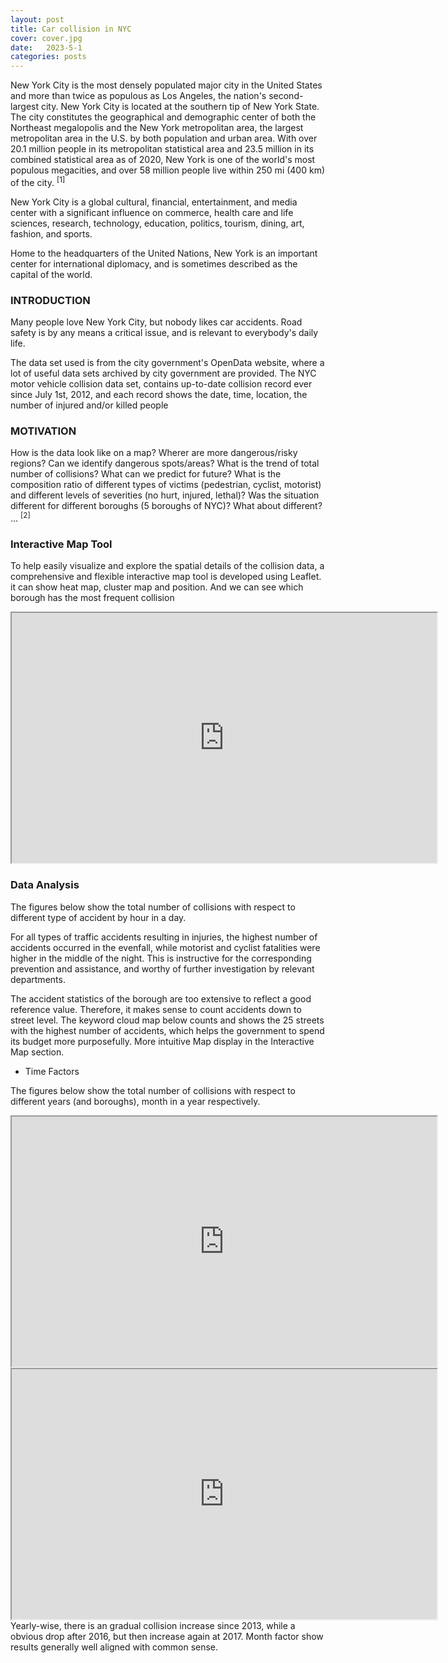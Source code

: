 ```yaml
---
layout: post
title: Car collision in NYC
cover: cover.jpg
date:   2023-5-1
categories: posts
---
```


New York City is the most densely populated major city in the United States and more than twice as populous as Los Angeles, the nation's second-largest city. New York City is located at the southern tip of New York State. The city constitutes the geographical and demographic center of both the Northeast megalopolis and the New York metropolitan area, the largest metropolitan area in the U.S. by both population and urban area. With over 20.1 million people in its metropolitan statistical area and 23.5 million in its combined statistical area as of 2020, New York is one of the world's most populous megacities, and over 58 million people live within 250 mi (400 km) of the city.  <sup>[1]</sup> 

New York City is a global cultural, financial, entertainment, and media center with a significant influence on commerce, health care and life sciences, research, technology, education, politics, tourism, dining, art, fashion, and sports. 

Home to the headquarters of the United Nations, New York is an important center for international diplomacy, and is sometimes described as the capital of the world.

### INTRODUCTION
Many people love New York City, but nobody likes car accidents. Road safety is by any means a critical issue, and is relevant to everybody's daily life.

The data set used is from the city government's OpenData website, where a lot of useful data sets archived by city government are provided. The NYC motor vehicle collision data set, contains up-to-date collision record ever since July 1st, 2012, and each record shows the date, time, location, the number of injured and/or killed people

### MOTIVATION

How is the data look like on a map? Wherer are  more dangerous/risky regions? 
Can we identify dangerous spots/areas?
What is the trend of total number of collisions? What can we predict for future?
What is the composition ratio of different types of victims (pedestrian, cyclist, motorist) and different levels of severities (no hurt, injured, lethal)?
Was the situation different for different boroughs (5 boroughs of NYC)? What about different? ... <sup>[2]</sup>

### Interactive Map Tool

To help easily visualize and explore the spatial details of the collision data, a comprehensive and flexible interactive map tool is developed using Leaflet.
it can show heat map, cluster map and position. And we can see which borough has the most frequent collision

<iframe src="https://raw.githack.com/M3LLI55X/m3lli55x.github.io/master/webpages/mar.html" width="680" height="400"> </iframe>

### Data Analysis

The figures below show the total number of collisions with respect to different type of accident by hour in a day.

For all types of traffic accidents resulting in injuries, the highest number of accidents occurred in the evenfall, while motorist and cyclist fatalities were higher in the middle of the night.
This is instructive for the corresponding prevention and assistance, and worthy of further investigation by relevant departments.

The accident statistics of the borough are too extensive to reflect a good reference value. Therefore, it makes sense to count accidents down to street level. 
The keyword cloud map below counts and shows the 25 streets with the highest number of accidents, which helps the government to spend its budget more purposefully.
More intuitive Map display in the Interactive Map section.

* Time Factors

The figures below show the total number of collisions with respect to different years (and boroughs), month in a year respectively.
<iframe src="https://raw.githack.com/M3LLI55X/m3lli55x.github.io/master/webpages/month.html" width="680" height="400"> </iframe>
<iframe src="https://raw.githack.com/M3LLI55X/m3lli55x.github.io/master/webpages/year.html" width="680" height="400"> </iframe>
Yearly-wise, there is an gradual collision increase since 2013, while a obvious drop after 2016, but then increase again at 2017.
Month factor show results generally well aligned with common sense.





